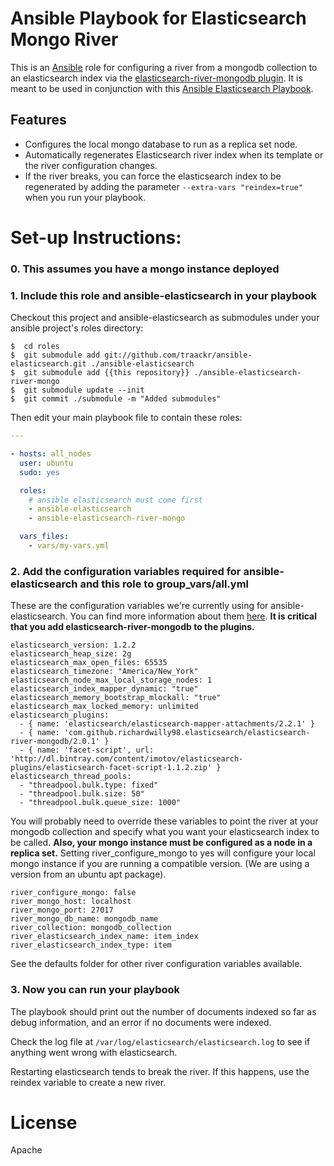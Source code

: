 # Ansible Playbook for Elasticsearch Mongo River
This is an [Ansible](http://www.ansibleworks.com/) role for configuring a river
from a mongodb collection to an elasticsearch index via the 
[elasticsearch-river-mongodb plugin](https://github.com/richardwilly98/elasticsearch-river-mongodb).
It is meant to be used in conjunction with this [Ansible Elasticsearch Playbook](https://github.com/Traackr/ansible-elasticsearch).

## Features
 * Configures the local mongo database to run as a replica set node.
 * Automatically regenerates Elasticsearch river index when its template or the river configuration changes.
 * If the river breaks, you can force the elasticsearch index to be regenerated
   by adding the parameter `--extra-vars "reindex=true"` when you run your playbook.

# Set-up Instructions:

### 0. This assumes you have a mongo instance deployed

### 1. Include this role and ansible-elasticsearch in your playbook

Checkout this project and ansible-elasticsearch as submodules under your ansible project's roles directory:

```
$  cd roles
$  git submodule add git://github.com/traackr/ansible-elasticsearch.git ./ansible-elasticsearch
$  git submodule add {{this repository}} ./ansible-elasticsearch-river-mongo
$  git submodule update --init
$  git commit ./submodule -m "Added submodules"
```

Then edit your main playbook file to contain these roles:

```yaml
---

- hosts: all_nodes
  user: ubuntu
  sudo: yes

  roles:
    # ansible elasticsearch must come first
    - ansible-elasticsearch
    - ansible-elasticsearch-river-mongo

  vars_files:
    - vars/my-vars.yml
```


### 2. Add the configuration variables required for ansible-elasticsearch and this role to group_vars/all.yml

These are the configuration variables we're currently using for ansible-elasticsearch.
You can find more information about them [here](https://github.com/Traackr/ansible-elasticsearch/).
**It is critical that you add elasticsearch-river-mongodb to the plugins.**

```
elasticsearch_version: 1.2.2
elasticsearch_heap_size: 2g
elasticsearch_max_open_files: 65535
elasticsearch_timezone: "America/New_York"
elasticsearch_node_max_local_storage_nodes: 1
elasticsearch_index_mapper_dynamic: "true"
elasticsearch_memory_bootstrap_mlockall: "true"
elasticsearch_max_locked_memory: unlimited
elasticsearch_plugins:
  - { name: 'elasticsearch/elasticsearch-mapper-attachments/2.2.1' }
  - { name: 'com.github.richardwilly98.elasticsearch/elasticsearch-river-mongodb/2.0.1' }
  - { name: 'facet-script', url: 'http://dl.bintray.com/content/imotov/elasticsearch-plugins/elasticsearch-facet-script-1.1.2.zip' }
elasticsearch_thread_pools:
  - "threadpool.bulk.type: fixed"
  - "threadpool.bulk.size: 50"
  - "threadpool.bulk.queue_size: 1000"
```

You will probably need to override these variables to point the river at your
mongodb collection and specify what you want your elasticsearch index to be called.
**Also, your mongo instance must be configured as a node in a replica set.**
Setting river_configure_mongo to yes will configure your local mongo instance
if you are running a compatible version.
(We are using a version from an ubuntu apt package).

```
river_configure_mongo: false
river_mongo_host: localhost
river_mongo_port: 27017
river_mongo_db_name: mongodb_name
river_collection: mongodb_collection
river_elasticsearch_index_name: item_index
river_elasticsearch_index_type: item
```

See the defaults folder for other river configuration variables available.

### 3. Now you can run your playbook

The playbook should print out the number of documents indexed
so far as debug information, and an error if no documents
were indexed.

Check the log file at `/var/log/elasticsearch/elasticsearch.log`
to see if anything went wrong with elasticsearch.

Restarting elasticsearch tends to break the river.
If this happens, use the reindex variable to create a new
river.

# License

Apache
